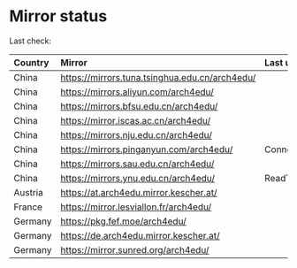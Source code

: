 <script src="./time.js"></script>
# Mirror status
Last check: <script type="text/javascript">localize(1678120132.6801922);</script>

|Country|Mirror|Last update|
|:------|:-----|:----------|
|China|https://mirrors.tuna.tsinghua.edu.cn/arch4edu/|<script type="text/javascript">localize(1678084479);</script>|
|China|https://mirrors.aliyun.com/arch4edu/|<script type="text/javascript">localize(1677997980);</script>|
|China|https://mirrors.bfsu.edu.cn/arch4edu/|<script type="text/javascript">localize(1678084479);</script>|
|China|https://mirror.iscas.ac.cn/arch4edu/|<script type="text/javascript">localize(1678084479);</script>|
|China|https://mirrors.nju.edu.cn/arch4edu/|<script type="text/javascript">localize(1678084479);</script>|
|China|https://mirrors.pinganyun.com/arch4edu/|ConnectionError|
|China|https://mirrors.sau.edu.cn/arch4edu/|<script type="text/javascript">localize(1673850842);</script>|
|China|https://mirrors.ynu.edu.cn/arch4edu/|ReadTimeout|
|Austria|https://at.arch4edu.mirror.kescher.at/|<script type="text/javascript">localize(1678084479);</script>|
|France|https://mirror.lesviallon.fr/arch4edu/|<script type="text/javascript">localize(1678084479);</script>|
|Germany|https://pkg.fef.moe/arch4edu/|<script type="text/javascript">localize(1678084479);</script>|
|Germany|https://de.arch4edu.mirror.kescher.at/|<script type="text/javascript">localize(1678084479);</script>|
|Germany|https://mirror.sunred.org/arch4edu/|<script type="text/javascript">localize(1678084479);</script>|

<script src="./tablefilter/tablefilter.js"></script>
<script src="./table.js"></script>